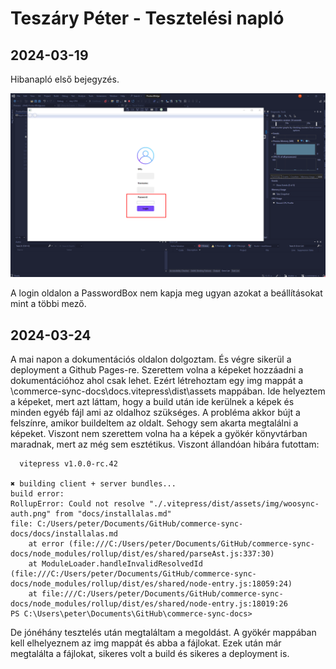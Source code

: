 # Teszáry Péter - Tesztelési napló

## 2024-03-19

Hibanapló első bejegyzés.

<!-- ![alt text](<../.vitepress/dist/assets/img/Pasted image 20240319054723.png>)  -->

![alt text](<../img/Pasted image 20240319054723.png>)

A login oldalon a PasswordBox nem kapja meg ugyan azokat a beállításokat mint a többi mező. 

## 2024-03-24

A mai napon a dokumentációs oldalon dolgoztam. És végre sikerül a deployment a Github Pages-re. 
Szerettem volna a képeket hozzáadni a dokumentációhoz ahol csak lehet. Ezért létrehoztam egy img mappát a \commerce-sync-docs\docs\.vitepress\dist\assets mappában. Ide helyeztem a képeket, mert azt láttam, hogy a build után ide kerülnek a képek és minden egyéb fájl ami az oldalhoz szükséges. A probléma akkor bújt a felszínre, amikor buildeltem az oldalt. Sehogy sem akarta megtalálni a képeket. Viszont nem szerettem volna ha a képek a gyökér könyvtárban maradnak, mert az még sem esztétikus. Viszont állandóan hibára futottam:

```
  vitepress v1.0.0-rc.42

✖ building client + server bundles...
build error:
RollupError: Could not resolve "./.vitepress/dist/assets/img/woosync-auth.png" from "docs/installalas.md"
file: C:/Users/peter/Documents/GitHub/commerce-sync-docs/docs/installalas.md
    at error (file:///C:/Users/peter/Documents/GitHub/commerce-sync-docs/node_modules/rollup/dist/es/shared/parseAst.js:337:30)
    at ModuleLoader.handleInvalidResolvedId (file:///C:/Users/peter/Documents/GitHub/commerce-sync-docs/node_modules/rollup/dist/es/shared/node-entry.js:18059:24)
    at file:///C:/Users/peter/Documents/GitHub/commerce-sync-docs/node_modules/rollup/dist/es/shared/node-entry.js:18019:26
PS C:\Users\peter\Documents\GitHub\commerce-sync-docs> 

```

De jónéhány tesztelés után megtaláltam a megoldást. A gyökér mappában kell elhelyeznem az img mappát és abba a fájlokat. Ezek után már megtalálta a fájlokat, sikeres volt a build és sikeres a deployment is.